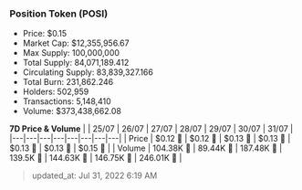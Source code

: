 
  ### Position Token (POSI)
  - Price: $0.15
  - Market Cap: $12,355,956.67
  - Max Supply: 100,000,000
  - Total Supply: 84,071,189.412
  - Circulating Supply: 83,839,327.166
  - Total Burn: 231,862.246
  - Holders: 502,959
  - Transactions: 5,148,410
  - Volume: $373,438,662.08

  **7D Price & Volume**
  | | 25&#x2F;07 | 26&#x2F;07 | 27&#x2F;07 | 28&#x2F;07 | 29&#x2F;07 | 30&#x2F;07 | 31&#x2F;07 |
  |---|---|---|---|---|---|---|---|
  | Price | $0.12 🔻 | $0.12 🔻 | $0.13 🚀 | $0.13 🚀 | $0.13 🚀 | $0.13 🚀 | $0.15 🚀 |
  | Volume | 104.38K 🚀 | 89.44K 🔻 | 187.48K 🚀 | 139.5K 🔻 | 144.63K 🚀 | 146.75K 🚀 | 246.01K 🚀 |

  > updated_at: Jul 31, 2022 6:19 AM
